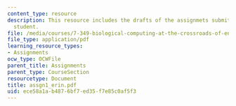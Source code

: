 ```yaml
---
content_type: resource
description: This resource includes the drafts of the assignmets submitted by the
  student.
file: /media/courses/7-349-biological-computing-at-the-crossroads-of-engineering-and-science-spring-2005/ece58a1ab4876bf7ed35f7e85c0af5f3_assgn1_erin.pdf
file_type: application/pdf
learning_resource_types:
- Assignments
ocw_type: OCWFile
parent_title: Assignments
parent_type: CourseSection
resourcetype: Document
title: assgn1_erin.pdf
uid: ece58a1a-b487-6bf7-ed35-f7e85c0af5f3
---
```

